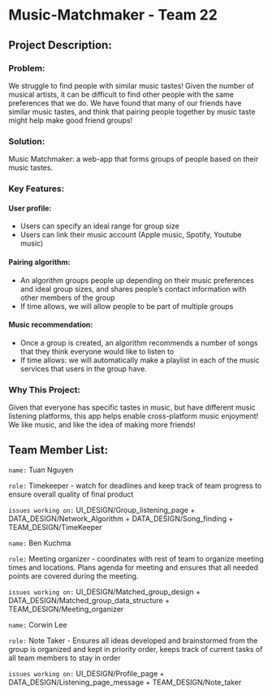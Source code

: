 # Music-Matchmaker - Team 22

## Project Description:

### Problem:

We struggle to find people with similar music tastes! Given the number of musical artists, it can be difficult to find other people with the same preferences that we do. We have found that many of our friends have similar music tastes, and think that pairing people together by music taste might help make good friend groups!

### Solution:

Music Matchmaker: a web-app that forms groups of people based on their music tastes.

### Key Features:

#### User profile:
- Users can specify an ideal range for group size
- Users can link their music account (Apple music, Spotify, Youtube music)

#### Pairing algorithm:
- An algorithm groups people up depending on their music preferences and ideal group sizes, and shares people’s contact information with other members of the group
- If time allows, we will allow people to be part of multiple groups

#### Music recommendation:
- Once a group is created, an algorithm recommends a number of songs that they think everyone would like to listen to
- If time allows: we will automatically make a playlist in each of the music services that users in the group have.

### Why This Project:

Given that everyone has specific tastes in music, but have different music listening platforms, this app helps enable cross-platform music enjoyment! We like music, and like the idea of making more friends!


## Team Member List:
`name:` Tuan Nguyen

`role:` Timekeeper - watch for deadlines and keep track of team progress to ensure overall quality of final product

`issues working on:` UI_DESIGN/Group_listening_page + DATA_DESIGN/Network_Algorithm + DATA_DESIGN/Song_finding + TEAM_DESIGN/TimeKeeper

`name:` Ben Kuchma

`role:` Meeting organizer - coordinates with rest of team to organize meeting times and locations. Plans agenda for meeting and ensures that all needed points are covered during the meeting.

`issues working on:` UI_DESIGN/Matched_group_design + DATA_DESIGN/Matched_group_data_structure + TEAM_DESIGN/Meeting_organizer


`name:` Corwin Lee

`role:` Note Taker - Ensures all ideas developed and brainstormed from the group is organized and kept in priority order, keeps track of current tasks of all team members to stay in order

`issues working on:` UI_DESIGN/Profile_page + DATA_DESIGN/Listening_page_message + TEAM_DESIGN/Note_taker
